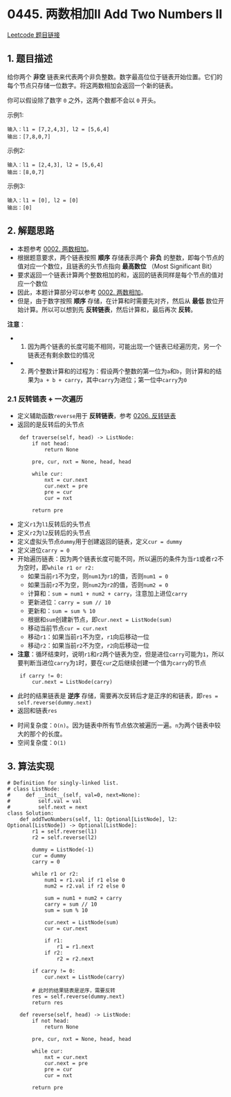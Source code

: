 # 0445. 两数相加II Add Two Numbers II
[Leetcode 题目链接](https://leetcode.cn/problems/add-two-numbers-ii/)

## 1. 题目描述
给你两个 **非空** 链表来代表两个非负整数。数字最高位位于链表开始位置。它们的每个节点只存储一位数字。将这两数相加会返回一个新的链表。

你可以假设除了数字 `0` 之外，这两个数都不会以 `0` 开头。

示例1: 
```
输入：l1 = [7,2,4,3], l2 = [5,6,4]
输出：[7,8,0,7]
```

示例2: 
```
输入：l1 = [2,4,3], l2 = [5,6,4]
输出：[8,0,7]
```

示例3: 
```
输入：l1 = [0], l2 = [0]
输出：[0]
```

## 2. 解题思路
- 本题参考 [0002. 两数相加](/leetcode/0002_两数相加.md)。
- 根据题意要求，两个链表按照 **顺序** 存储表示两个 **非负** 的整数，即每个节点的值对应一个数位，且链表的头节点指向 **最高数位** （Most Significant Bit）
- 要求返回一个链表计算两个整数相加的和，返回的链表同样是每个节点的值对应一个数位
- 因此，本题计算部分可以参考 [0002. 两数相加](/leetcode/0002_两数相加.md)。
- 但是，由于数字按照 **顺序** 存储，在计算和时需要先对齐，然后从 **最低** 数位开始计算。所以可以想到先 **反转链表**，然后计算和，最后再次 **反转**。

**注意**：
- 1. 因为两个链表的长度可能不相同，可能出现一个链表已经遍历完，另一个链表还有剩余数位的情况
- 2. 两个整数计算和的过程为：假设两个整数的第一位为`a`和`b`，则计算和的结果为`a + b + carry`，其中`carry`为进位；第一位中`carry`为`0`

### 2.1 反转链表 + 一次遍历
- 定义辅助函数`reverse`用于 **反转链表**，参考 [0206. 反转链表](/leetcode/0206_反转链表.md)
- 返回的是反转后的头节点
```Py
    def traverse(self, head) -> ListNode:
        if not head:
            return None

        pre, cur, nxt = None, head, head

        while cur:
            nxt = cur.next 
            cur.next = pre
            pre = cur
            cur = nxt

        return pre
```

- 定义`r1`为`l1`反转后的头节点
- 定义`r2`为`l2`反转后的头节点
- 定义虚拟头节点`dummy`用于创建返回的链表，定义`cur = dummy`
- 定义进位`carry = 0`
- 开始遍历链表：因为两个链表长度可能不同，所以遍历的条件为当`r1`或者`r2`不为空时，即`while r1 or r2:`
  - 如果当前`r1`不为空，则`num1`为`r1`的值，否则`num1 = 0`
  - 如果当前`r2`不为空，则`num2`为`r2`的值，否则`num2 = 0`
  - 计算和：`sum = num1 + num2 + carry`，注意加上进位`carry`
  - 更新进位：`carry = sum // 10`
  - 更新和：`sum = sum % 10`
  - 根据和`sum`创建新节点，即`cur.next = ListNode(sum)`
  - 移动当前节点`cur = cur.next`
  - 移动`r1`：如果当前`r1`不为空，`r1`向后移动一位
  - 移动`r2`：如果当前`r2`不为空，`r2`向后移动一位
- **注意**：循环结束时，说明`r1`和`r2`两个链表为空，但是进位`carry`可能为`1`，所以要判断当进位`carry`为`1`时，要在`cur`之后继续创建一个值为`carry`的节点
```Py
    if carry != 0:
        cur.next = ListNode(carry)
```
- 此时的结果链表是 **逆序** 存储，需要再次反转后才是正序的和链表，即`res = self.reverse(dummy.next)`
- 返回和链表`res`

* 时间复杂度：`O(n)`。因为链表中所有节点依次被遍历一遍。`n`为两个链表中较大的那个的长度。
* 空间复杂度：`O(1)`

## 3. 算法实现
```Py
# Definition for singly-linked list.
# class ListNode:
#     def __init__(self, val=0, next=None):
#         self.val = val
#         self.next = next
class Solution:
    def addTwoNumbers(self, l1: Optional[ListNode], l2: Optional[ListNode]) -> Optional[ListNode]:
        r1 = self.reverse(l1)
        r2 = self.reverse(l2)

        dummy = ListNode(-1)
        cur = dummy
        carry = 0

        while r1 or r2:
            num1 = r1.val if r1 else 0
            num2 = r2.val if r2 else 0

            sum = num1 + num2 + carry
            carry = sum // 10
            sum = sum % 10
            
            cur.next = ListNode(sum)
            cur = cur.next

            if r1:
                r1 = r1.next
            if r2:
                r2 = r2.next
        
        if carry != 0:
            cur.next = ListNode(carry)

        # 此时的结果链表是逆序，需要反转
        res = self.reverse(dummy.next)
        return res

    def reverse(self, head) -> ListNode:
        if not head:
            return None

        pre, cur, nxt = None, head, head

        while cur:
            nxt = cur.next 
            cur.next = pre
            pre = cur
            cur = nxt

        return pre
```
